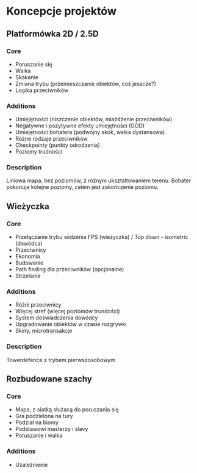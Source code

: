 # Koncepcje projektów

## Platformówka 2D / 2.5D

### Core
  * Poruszanie się
  * Walka
  * Skakanie
  * Zmiana trybu (przemieszczanie obiektów, coś jeszcze?)
  * Logika przeciwników
### Additions
  * Umiejętności (niszczenie obiektów, miażdżenie przeciwników)
  * Negatywne i pozytywne efekty umiejętności (GOD)
  * Umiejętności bohatera (podwójny skok, walka dystansowa)
  * Różne rodzaje przeciwników
  * Checkpointy (punkty odrodzenia)
  * Poziomy trudności
### Description

Liniowa mapa, bez poziomów, z różnym ukształtowaniem terenu.
Bohater pokonuje kolejne poziomy, celem jest zakończenie poziomu.

## Wieżyczka

### Core
  * Przełączanie trybu widzenia FPS (wieżyczka) / Top down - isometric (dowódca)
  * Przeciwnicy
  * Ekonomia
  * Budowanie
  * Path finding dla przeciwników (opcjonalne)
  * Strzelanie
### Additions
  * Różni przeciwnicy
  * Więcej stref (więcej poziomów trundości)
  * System doświadczenia dowódcy
  * Upgradowanie obiektów w czasie rozgrywki
  * Skiny, microtransakcje
  
### Description
Towerdefence z trybem pierwszosobowym
  








## Rozbudowane szachy
  
### Core
  * Mapa, z siatką służacą do poruszania się
  * Gra podzielona na tury
  * Podział na biomy
  * Podstawowi masterzy i slavy
  * Poruszanie i walka
### Additions
  * Uzależnienie 
